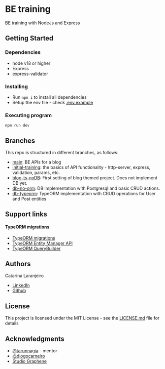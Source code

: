 # BE training

BE training with NodeJs and Express

## Getting Started

### Dependencies

* node v18 or higher
* Express
* express-validator

### Installing

* Run `npm i` to install all dependencies
* Setup the env file - check [.env.example](/.env.example)

### Executing program

```
npm run dev
```

## Branches

This repo is structured in different branches, as follows:
* [main](https://github.com/catlaranjeiro/be-training): BE APIs for a blog
* [initial-training](https://github.com/catlaranjeiro/be-training/tree/initial-training): the basics of API functionality - http-server, express, validation, params, etc.
* [blog-ts-noDB](https://github.com/catlaranjeiro/be-training/tree/blog-ts-noDB): First setting of blog themed project. Does not implement DB yet.
* [db-no-orm](https://github.com/catlaranjeiro/be-training/tree/db-no-orm): DB implementation with Postgresql and basic CRUD actions.
* [db-typeorm](https://github.com/catlaranjeiro/be-training/tree/db-typeorm): TypeORM implementation with CRUD operations for User and Post entities

## Support links
#### TypeORM migrations
* [TypeORM migrations](https://orkhan.gitbook.io/typeorm/docs/migrations#creating-a-new-migration)
* [TypeORM Entity Manager API](https://orkhan.gitbook.io/typeorm/docs/entity-manager-api)
* [TypeORM QueryBuilder](https://orkhan.gitbook.io/typeorm/docs/select-query-builder)

## Authors

Catarina Laranjeiro
- [LinkedIn](https://www.linkedin.com/in/catarinalaranjeiro/)
- [Github](https://github.com/catlaranjeiro)


## License

This project is licensed under the MIT License - see the [LICENSE.md](/LICENSE.md) file for details

## Acknowledgments

* [@tarunnagia](https://www.linkedin.com/in/tarunnagia/) - mentor
* [@diogocarneiro](https://www.linkedin.com/in/fdiogocarneiro/)
* [Studio Graphene](https://www.studiographene.com/)
